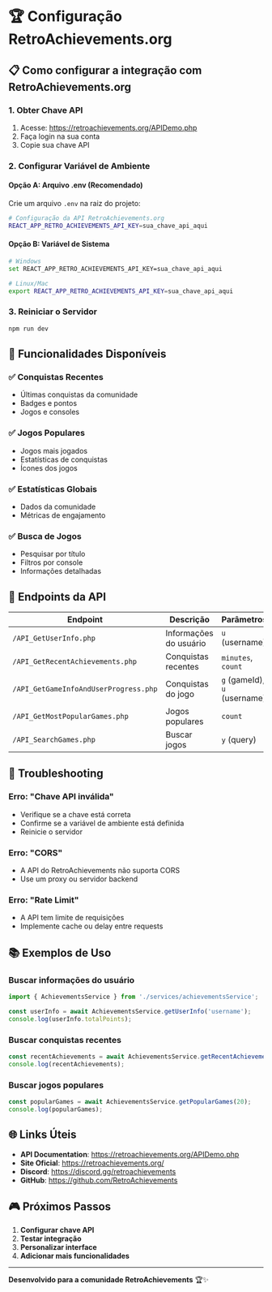 # 🏆 Configuração RetroAchievements.org

## 📋 Como configurar a integração com RetroAchievements.org

### **1. Obter Chave API**
1. Acesse: https://retroachievements.org/APIDemo.php
2. Faça login na sua conta
3. Copie sua chave API

### **2. Configurar Variável de Ambiente**

#### **Opção A: Arquivo .env (Recomendado)**
Crie um arquivo `.env` na raiz do projeto:

```bash
# Configuração da API RetroAchievements.org
REACT_APP_RETRO_ACHIEVEMENTS_API_KEY=sua_chave_api_aqui
```

#### **Opção B: Variável de Sistema**
```bash
# Windows
set REACT_APP_RETRO_ACHIEVEMENTS_API_KEY=sua_chave_api_aqui

# Linux/Mac
export REACT_APP_RETRO_ACHIEVEMENTS_API_KEY=sua_chave_api_aqui
```

### **3. Reiniciar o Servidor**
```bash
npm run dev
```

## 🎯 Funcionalidades Disponíveis

### **✅ Conquistas Recentes**
- Últimas conquistas da comunidade
- Badges e pontos
- Jogos e consoles

### **✅ Jogos Populares**
- Jogos mais jogados
- Estatísticas de conquistas
- Ícones dos jogos

### **✅ Estatísticas Globais**
- Dados da comunidade
- Métricas de engajamento

### **✅ Busca de Jogos**
- Pesquisar por título
- Filtros por console
- Informações detalhadas

## 🔧 Endpoints da API

| Endpoint | Descrição | Parâmetros |
|----------|-----------|------------|
| `/API_GetUserInfo.php` | Informações do usuário | `u` (username) |
| `/API_GetRecentAchievements.php` | Conquistas recentes | `minutes`, `count` |
| `/API_GetGameInfoAndUserProgress.php` | Conquistas do jogo | `g` (gameId), `u` (username) |
| `/API_GetMostPopularGames.php` | Jogos populares | `count` |
| `/API_SearchGames.php` | Buscar jogos | `y` (query) |

## 🚨 Troubleshooting

### **Erro: "Chave API inválida"**
- Verifique se a chave está correta
- Confirme se a variável de ambiente está definida
- Reinicie o servidor

### **Erro: "CORS"**
- A API do RetroAchievements não suporta CORS
- Use um proxy ou servidor backend

### **Erro: "Rate Limit"**
- A API tem limite de requisições
- Implemente cache ou delay entre requests

## 📚 Exemplos de Uso

### **Buscar informações do usuário**
```typescript
import { AchievementsService } from './services/achievementsService';

const userInfo = await AchievementsService.getUserInfo('username');
console.log(userInfo.totalPoints);
```

### **Buscar conquistas recentes**
```typescript
const recentAchievements = await AchievementsService.getRecentAchievements(10);
console.log(recentAchievements);
```

### **Buscar jogos populares**
```typescript
const popularGames = await AchievementsService.getPopularGames(20);
console.log(popularGames);
```

## 🌐 Links Úteis

- **API Documentation**: https://retroachievements.org/APIDemo.php
- **Site Oficial**: https://retroachievements.org/
- **Discord**: https://discord.gg/retroachievements
- **GitHub**: https://github.com/RetroAchievements

## 🎮 Próximos Passos

1. **Configurar chave API**
2. **Testar integração**
3. **Personalizar interface**
4. **Adicionar mais funcionalidades**

---

**Desenvolvido para a comunidade RetroAchievements** 🏆✨
